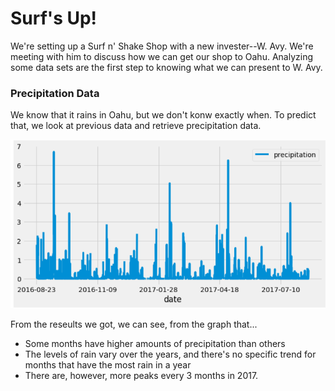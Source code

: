 # Surf's Up!
We're setting up a Surf n' Shake Shop with a new invester--W. Avy. We're meeting with him to discuss how we can get our shop to Oahu. Analyzing some data sets are the first step to knowing what we can present to W. Avy.

### Precipitation Data
We know that it rains in Oahu, but we don't konw exactly when. To predict that, we look at previous data and retrieve precipitation data.

![Precipitation Data](https://github.com/natrockwood/Surfs_Up/blob/master/precipitation_data.png)

From the reseults we got, we can see, from the graph that...
- Some months have higher amounts of precipitation than others
- The levels of rain vary over the years, and there's no specific trend for months that have the most rain in a year
- There are, however, more peaks every 3 months in 2017.

